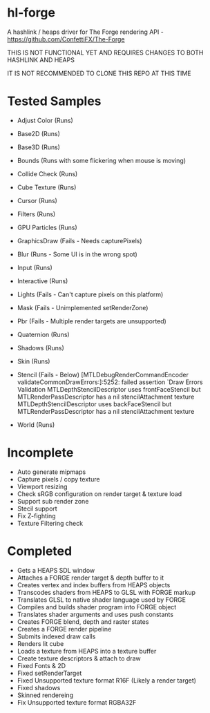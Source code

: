# hl-forge

A hashlink / heaps driver for The Forge rendering API - https://github.com/ConfettiFX/The-Forge

THIS IS NOT FUNCTIONAL YET AND REQUIRES CHANGES TO BOTH HASHLINK AND HEAPS

IT IS NOT RECOMMENDED TO CLONE THIS REPO AT THIS TIME

Tested Samples
==============
- Adjust Color (Runs)
- Base2D (Runs)
- Base3D (Runs)
- Bounds (Runs with some flickering when mouse is moving)
- Collide Check (Runs)
- Cube Texture (Runs)
- Cursor (Runs)
- Filters (Runs)
- GPU Particles (Runs)
- GraphicsDraw (Fails - Needs capturePixels)
- Blur (Runs - Some UI is in the wrong spot)
- Input (Runs)
- Interactive (Runs)
- Lights (Fails - Can't capture pixels on this platform)
- Mask (Fails - Unimplemented setRenderZone)
- Pbr (Fails - Multiple render targets are unsupported)
- Quaternion (Runs)
- Shadows (Runs)
- Skin (Runs)
- Stencil (Fails - Below)
[MTLDebugRenderCommandEncoder validateCommonDrawErrors:]:5252: failed assertion `Draw Errors Validation
MTLDepthStencilDescriptor uses frontFaceStencil but MTLRenderPassDescriptor has a nil stencilAttachment texture
MTLDepthStencilDescriptor uses backFaceStencil but MTLRenderPassDescriptor has a nil stencilAttachment texture

- World (Runs)

Incomplete
====
- Auto generate mipmaps
- Capture pixels / copy texture
- Viewport resizing
- Check sRGB configuration on render target & texture load
- Support sub render zone
- Stecil support
- Fix Z-fighting
- Texture Filtering check

Completed
========
- Gets a HEAPS SDL window
- Attaches a FORGE render target & depth buffer to it
- Creates vertex and index buffers from HEAPS objects
- Transcodes shaders from HEAPS to GLSL with FORGE markup
- Translates GLSL to native shader language used by FORGE
- Compiles and builds shader program into FORGE object
- Translates shader arguments and uses push constants
- Creates FORGE blend, depth and raster states
- Creates a FORGE render pipeline
- Submits indexed draw calls
- Renders lit cube
- Loads a texture from HEAPS into a texture buffer
- Create texture descriptors & attach to draw
- Fixed Fonts & 2D
- Fixed setRenderTarget
- Fixed Unsupported texture format R16F (Likely a render target)
- Fixed shadows
- Skinned rendereing
- Fix Unsupported texture format RGBA32F

